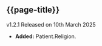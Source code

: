 ## {{page-title}}

<!-- Previous Release -->
<span class="nhsd-a-tag nhsd-a-tag--bg-light-red">v1.2.1</span> <span class="nhsd-a-tag nhsd-a-tag--bg-light-blue">Released on 10th March 2025</span>
  <div class="release">
    <ul class="changes">
      <li><b>Added:</b> Patient.Religion.</li>
    </ul>
  </div>